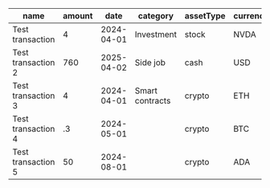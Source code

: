 | name               | amount | date       | category        | assetType | currency |
| ------------------ | ------ | ---------- | --------------- | --------- | -------- |
| Test transaction   | 4      | 2024-04-01 | Investment      | stock     | NVDA     |
| Test transaction 2 | 760    | 2025-04-02 | Side job        | cash      | USD      |
| Test transaction 3 | 4      | 2024-04-01 | Smart contracts | crypto    | ETH      |
| Test transaction 4 | .3     | 2024-05-01 |                 | crypto    | BTC      |
| Test transaction 5 | 50     | 2024-08-01 |                 | crypto    | ADA      |